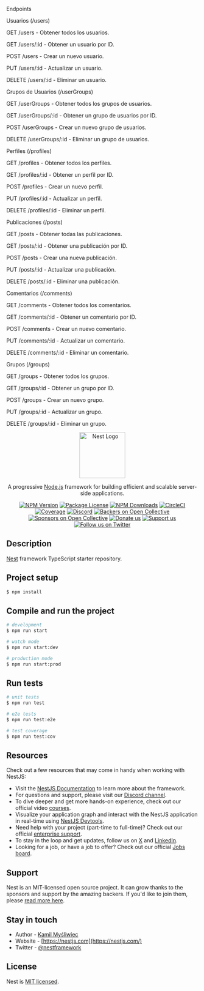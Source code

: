 
<p>Endpoints</p>
<p>Usuarios (/users)</p>
<p>GET /users - Obtener todos los usuarios.</p>
<p>GET /users/:id - Obtener un usuario por ID.</p>
<p>POST /users - Crear un nuevo usuario.</p>
<p>PUT /users/:id - Actualizar un usuario.</p>
<p>DELETE /users/:id - Eliminar un usuario.</p>
<p>Grupos de Usuarios (/userGroups)</p>
<p>GET /userGroups - Obtener todos los grupos de usuarios.</p>
<p>GET /userGroups/:id - Obtener un grupo de usuarios por ID.</p>
<p>POST /userGroups - Crear un nuevo grupo de usuarios.</p>
<p>DELETE /userGroups/:id - Eliminar un grupo de usuarios.</p>
<p>Perfiles (/profiles)</p>
<p>GET /profiles - Obtener todos los perfiles.</p>
<p>GET /profiles/:id - Obtener un perfil por ID.</p>
<p>POST /profiles - Crear un nuevo perfil.</p>
<p>PUT /profiles/:id - Actualizar un perfil.</p>
<p>DELETE /profiles/:id - Eliminar un perfil.</p>
<p>Publicaciones (/posts)</p>
<p>GET /posts - Obtener todas las publicaciones.</p>
<p>GET /posts/:id - Obtener una publicación por ID.</p>
<p>POST /posts - Crear una nueva publicación.</p>
<p>PUT /posts/:id - Actualizar una publicación.</p>
<p>DELETE /posts/:id - Eliminar una publicación.</p>
<p>Comentarios (/comments)</p>
<p>GET /comments - Obtener todos los comentarios.</p>
<p>GET /comments/:id - Obtener un comentario por ID.</p>
<p>POST /comments - Crear un nuevo comentario.</p>
<p>PUT /comments/:id - Actualizar un comentario.</p>
<p>DELETE /comments/:id - Eliminar un comentario.</p>
<p>Grupos (/groups)</p>
<p>GET /groups - Obtener todos los grupos.</p>
<p>GET /groups/:id - Obtener un grupo por ID.</p>
<p>POST /groups - Crear un nuevo grupo.</p>
<p>PUT /groups/:id - Actualizar un grupo.</p>
<p>DELETE /groups/:id - Eliminar un grupo.</p>







<p align="center">
  <a href="http://nestjs.com/" target="blank"><img src="https://nestjs.com/img/logo-small.svg" width="120" alt="Nest Logo" /></a>
</p>

[circleci-image]: https://img.shields.io/circleci/build/github/nestjs/nest/master?token=abc123def456
[circleci-url]: https://circleci.com/gh/nestjs/nest

  <p align="center">A progressive <a href="http://nodejs.org" target="_blank">Node.js</a> framework for building efficient and scalable server-side applications.</p>
    <p align="center">
<a href="https://www.npmjs.com/~nestjscore" target="_blank"><img src="https://img.shields.io/npm/v/@nestjs/core.svg" alt="NPM Version" /></a>
<a href="https://www.npmjs.com/~nestjscore" target="_blank"><img src="https://img.shields.io/npm/l/@nestjs/core.svg" alt="Package License" /></a>
<a href="https://www.npmjs.com/~nestjscore" target="_blank"><img src="https://img.shields.io/npm/dm/@nestjs/common.svg" alt="NPM Downloads" /></a>
<a href="https://circleci.com/gh/nestjs/nest" target="_blank"><img src="https://img.shields.io/circleci/build/github/nestjs/nest/master" alt="CircleCI" /></a>
<a href="https://coveralls.io/github/nestjs/nest?branch=master" target="_blank"><img src="https://coveralls.io/repos/github/nestjs/nest/badge.svg?branch=master#9" alt="Coverage" /></a>
<a href="https://discord.gg/G7Qnnhy" target="_blank"><img src="https://img.shields.io/badge/discord-online-brightgreen.svg" alt="Discord"/></a>
<a href="https://opencollective.com/nest#backer" target="_blank"><img src="https://opencollective.com/nest/backers/badge.svg" alt="Backers on Open Collective" /></a>
<a href="https://opencollective.com/nest#sponsor" target="_blank"><img src="https://opencollective.com/nest/sponsors/badge.svg" alt="Sponsors on Open Collective" /></a>
  <a href="https://paypal.me/kamilmysliwiec" target="_blank"><img src="https://img.shields.io/badge/Donate-PayPal-ff3f59.svg" alt="Donate us"/></a>
    <a href="https://opencollective.com/nest#sponsor"  target="_blank"><img src="https://img.shields.io/badge/Support%20us-Open%20Collective-41B883.svg" alt="Support us"></a>
  <a href="https://twitter.com/nestframework" target="_blank"><img src="https://img.shields.io/twitter/follow/nestframework.svg?style=social&label=Follow" alt="Follow us on Twitter"></a>
</p>
  <!--[![Backers on Open Collective](https://opencollective.com/nest/backers/badge.svg)](https://opencollective.com/nest#backer)
  [![Sponsors on Open Collective](https://opencollective.com/nest/sponsors/badge.svg)](https://opencollective.com/nest#sponsor)-->

## Description

[Nest](https://github.com/nestjs/nest) framework TypeScript starter repository.

## Project setup

```bash
$ npm install
```

## Compile and run the project

```bash
# development
$ npm run start

# watch mode
$ npm run start:dev

# production mode
$ npm run start:prod
```

## Run tests

```bash
# unit tests
$ npm run test

# e2e tests
$ npm run test:e2e

# test coverage
$ npm run test:cov
```

## Resources

Check out a few resources that may come in handy when working with NestJS:

- Visit the [NestJS Documentation](https://docs.nestjs.com) to learn more about the framework.
- For questions and support, please visit our [Discord channel](https://discord.gg/G7Qnnhy).
- To dive deeper and get more hands-on experience, check out our official video [courses](https://courses.nestjs.com/).
- Visualize your application graph and interact with the NestJS application in real-time using [NestJS Devtools](https://devtools.nestjs.com).
- Need help with your project (part-time to full-time)? Check out our official [enterprise support](https://enterprise.nestjs.com).
- To stay in the loop and get updates, follow us on [X](https://x.com/nestframework) and [LinkedIn](https://linkedin.com/company/nestjs).
- Looking for a job, or have a job to offer? Check out our official [Jobs board](https://jobs.nestjs.com).

## Support

Nest is an MIT-licensed open source project. It can grow thanks to the sponsors and support by the amazing backers. If you'd like to join them, please [read more here](https://docs.nestjs.com/support).

## Stay in touch

- Author - [Kamil Myśliwiec](https://twitter.com/kammysliwiec)
- Website - [https://nestjs.com](https://nestjs.com/)
- Twitter - [@nestframework](https://twitter.com/nestframework)

## License

Nest is [MIT licensed](https://github.com/nestjs/nest/blob/master/LICENSE).
